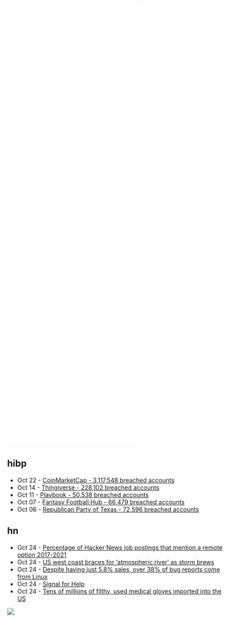 ![Metrics](https://raw.githubusercontent.com/phixion/phixion/master/metrics.svg)

## hibp

<!--
for https://github.com/phixion/phixion/blob/main/.github/workflows/feeds.yml
-->
<!--START_SECTION:haveibeenpwnd-->
- Oct 22 - [CoinMarketCap - 3,117,548 breached accounts](https://haveibeenpwned.com/PwnedWebsites#CoinMarketCap)
- Oct 14 - [Thingiverse - 228,102 breached accounts](https://haveibeenpwned.com/PwnedWebsites#Thingiverse)
- Oct 11 - [Playbook - 50,538 breached accounts](https://haveibeenpwned.com/PwnedWebsites#Playbook)
- Oct 07 - [Fantasy Football Hub - 66,479 breached accounts](https://haveibeenpwned.com/PwnedWebsites#FantasyFootballHub)
- Oct 06 - [Republican Party of Texas - 72,596 breached accounts](https://haveibeenpwned.com/PwnedWebsites#RepublicanPartyOfTexas)
<!--END_SECTION:haveibeenpwnd-->

## hn

<!--
for https://github.com/phixion/phixion/blob/main/.github/workflows/feeds.yml
-->
<!--START_SECTION:hn-->
- Oct 24 - [Percentage of Hacker News job postings that mention a remote option 2017-2021](https://rinzewind.org/blog-en/2021/percentage-of-hacker-news-job-postings-that-mention-a-remote-option.html)
- Oct 24 - [US west coast braces for ‘atmospheric river’ as storm brews](https://www.theguardian.com/us-news/2021/oct/23/california-storm-atmospheric-river-flooding)
- Oct 24 - [Despite having just 5.8% sales, over 38% of bug reports come from Linux](https://old.reddit.com/r/gamedev/comments/qeqn3b/despite_having_just_58_sales_over_38_of_bug/)
- Oct 24 - [Signal for Help](https://en.wikipedia.org/wiki/Signal_for_Help)
- Oct 24 - [Tens of millions of filthy, used medical gloves imported into the US](https://lite.cnn.com/en/article/h_d40465d82e17ebe6c44736dc91cfb6fe)
<!--END_SECTION:hn-->

<!--
for https://yhype.me
-->
![](https://hit.yhype.me/github/profile?user_id=13013670)
